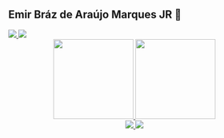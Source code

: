 ## Emir Bráz de Araújo Marques JR 💊

<div>
  <a align = "left", href = "https://www.linkedin.com/in/emirbrazd2/" target = "_blank"><img src = "https://img.shields.io/badge/LinkedIn-0077B5?style=for-the-badge&logo=linkedin&logoColor=black">
  <a align = "right", href = "https://www.instagram.com/emirb.png/" target = "_blank"><img src = "https://img.shields.io/badge/Instagram-E4405F?style=for-the-badge&logo=instagram&logoColor=black">

</div>

<div align = "right">
</div>
<a href="https://github.com/piaemir">

<div align="center">
  <a href="https://github.com/pitaemir">
  <img  height="160em" src="https://github-readme-stats.vercel.app/api?username=pitaemir&show_icons=true&theme=midnight-purple&include_all_commits=true&count_private=true"/>
  <img height="160em" src="https://github-readme-stats.vercel.app/api/top-langs/?username=pitaemir&layout=compact&langs_count=7&theme=midnight-purple"/>
</div>

    
<div align = "center">
<a href = "https://twitter.com/emirbrdz" target = "_blank"><img src = "https://img.shields.io/badge/Twitter-1DA1F2?style=for-the-badge&logo=twitter&logoColor=black">
<a href = "https://www.facebook.com/emirbrzd2" target = "_blank"><img src = "https://img.shields.io/badge/Facebook-1877F2?style=for-the-badge&logo=facebook&logoColor=black">
  </div>
  
